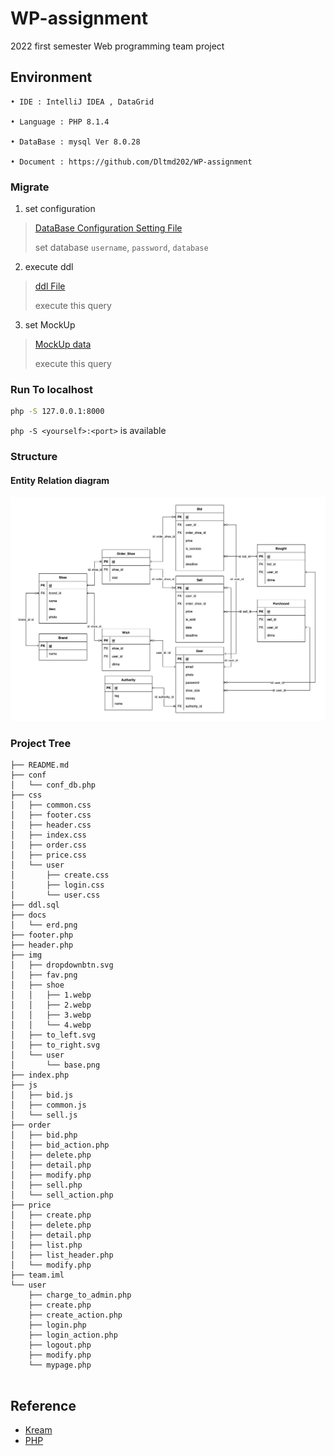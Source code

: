 # WP-assignment

2022 first semester 
Web programming team project


## Environment

```
• IDE : IntelliJ IDEA , DataGrid

• Language : PHP 8.1.4

• DataBase : mysql Ver 8.0.28

• Document : https://github.com/Dltmd202/WP-assignment
```

### Migrate

1. set configuration

> [DataBase Configuration Setting File](./conf/conf_db.php)
> 
> set database `username`, `password`, `database`
   
2. execute ddl
   
> [ddl File](./ddl.sql) 
> 
> execute this query


3. set MockUp

> [MockUp data](./mock.sql)
>
> execute this query

### Run To localhost

```sh
php -S 127.0.0.1:8000
```

`php -S <yourself>:<port>` is available 

### Structure

#### Entity Relation diagram

![](./docs/erdV3.jpg)

### Project Tree

```
├── README.md
├── conf
│   └── conf_db.php
├── css
│   ├── common.css
│   ├── footer.css
│   ├── header.css
│   ├── index.css
│   ├── order.css
│   ├── price.css
│   └── user
│       ├── create.css
│       ├── login.css
│       └── user.css
├── ddl.sql
├── docs
│   └── erd.png
├── footer.php
├── header.php
├── img
│   ├── dropdownbtn.svg
│   ├── fav.png
│   ├── shoe
│   │   ├── 1.webp
│   │   ├── 2.webp
│   │   ├── 3.webp
│   │   └── 4.webp
│   ├── to_left.svg
│   ├── to_right.svg
│   └── user
│       └── base.png
├── index.php
├── js
│   ├── bid.js
│   ├── common.js
│   └── sell.js
├── order
│   ├── bid.php
│   ├── bid_action.php
│   ├── delete.php
│   ├── detail.php
│   ├── modify.php
│   ├── sell.php
│   └── sell_action.php
├── price
│   ├── create.php
│   ├── delete.php
│   ├── detail.php
│   ├── list.php
│   ├── list_header.php
│   └── modify.php
├── team.iml
└── user
    ├── charge_to_admin.php
    ├── create.php
    ├── create_action.php
    ├── login.php
    ├── login_action.php
    ├── logout.php
    ├── modify.php
    └── mypage.php


```


## Reference

* [Kream](https://kream.co.kr/)
* [PHP](https://www.php.net/docs.php)

